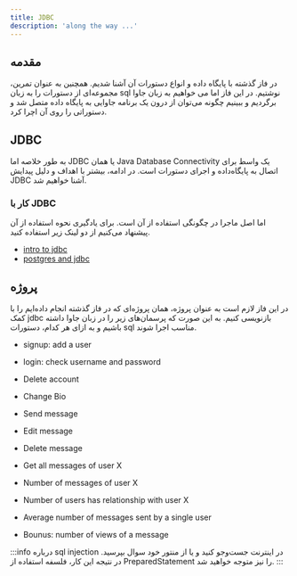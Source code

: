 ```yaml
---
title: JDBC
description: 'along the way ...'
---
```


## مقدمه

در فاز گذشته با پایگاه‌ داده و انواع دستورات آن آشنا شدیم. همچنین به عنوان تمرین، مجموعه‌ای از دستورات را به زبان sql نوشتیم. در این فاز اما می خواهیم به زبان جاوا برگردیم و ببینیم چگونه می‌توان از درون یک برنامه‌ جاوایی به پایگاه داده متصل شد و دستوراتی را روی آن اچرا کرد.

## JDBC
به طور خلاصه اما JDBC یا همان Java Database Connectivity یک واسط برای اتصال به پایگاه‌داده و اجرای دستورات است. در ادامه، بیشتر با اهداف و دلیل پیدایش JDBC آشنا خواهیم شد.

### کار با JDBC
اما اصل ماجرا در چگونگی استفاده از آن است. برای یادگیری نحوه استفاده از آن پیشنهاد می‌کنیم از دو لینک زیر استفاده کنید.
* [intro to jdbc](https://www.baeldung.com/java-jdbc)
* [postgres and jdbc](https://www.sohamkamani.com/java/jdbc-postgresql/)

## پروژه

در این فاز لازم است به عنوان پروژه، همان پروژه‌ای که در فاز گذشته انجام داده‌ایم را با کمک jdbc بازنویسی کنیم. به این صورت که پرسمان‌های زیر را در زبان جاوا داشته باشیم و به ازای هر کدام، دستورات sql مناسب اجرا شوند.


* signup: add a user
* login: check username and password
* Delete account
* Change Bio
* Send message
* Edit message
* Delete message

* Get all messages of user X
* Number of messages of user X
* Number of users has relationship with user X
* Average number of messages sent by a single user

* Bounus: number of views of a message

:::info
درباره sql injection در اینترنت جست‌وجو کنید و یا از منتور خود سوال بپرسید. در نتیجه این کار، فلسفه استفاده از PreparedStatement را نیز متوجه خواهید شد.
:::
